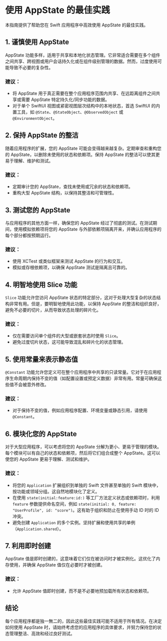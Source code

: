 # 使用 AppState 的最佳实践

本指南提供了帮助您在 Swift 应用程序中高效使用 AppState 的最佳实践。

## 1. 谨慎使用 AppState

AppState 功能多样，适用于共享和本地化状态管理。它非常适合需要在多个组件之间共享、跨视图或用户会话持久化或在组件级别管理的数据。然而，过度使用可能导致不必要的复杂性。

### 建议：
- 将 AppState 用于真正需要在整个应用程序范围内共享、在远距离组件之间共享或需要 AppState 特定持久化/同步功能的数据。
- 对于单个 SwiftUI 视图或紧密视图层次结构中的本地状态，首选 SwiftUI 的内置工具，如 `@State`、`@StateObject`、`@ObservedObject` 或 `@EnvironmentObject`。

## 2. 保持 AppState 的整洁

随着应用程序的扩展，您的 AppState 可能会变得越来越复杂。定期审查和重构您的 AppState，以删除未使用的状态和依赖项。保持 AppState 的整洁可以使其更易于理解、维护和测试。

### 建议：
- 定期审计您的 AppState，查找未使用或冗余的状态和依赖项。
- 重构大型 AppState 结构，以保持其整洁和可管理性。

## 3. 测试您的 AppState

与应用程序的其他方面一样，确保您的 AppState 经过了彻底的测试。在测试期间，使用模拟依赖项将您的 AppState 与外部依赖项隔离开来，并确认应用程序的每个部分都按预期运行。

### 建议：
- 使用 XCTest 或类似框架来测试 AppState 的行为和交互。
- 模拟或存根依赖项，以确保 AppState 测试是隔离且可靠的。

## 4. 明智地使用 Slice 功能

`Slice` 功能允许您访问 AppState 状态的特定部分，这对于处理大型复杂的状态结构非常有用。但是，要明智地使用此功能，以保持 AppState 的整洁和组织良好，避免不必要的切片，从而导致状态处理的碎片化。

### 建议：
- 仅在需要访问单个组件的大型或嵌套状态时使用 `Slice`。
- 避免过度切片状态，这可能导致混乱和碎片化的状态管理。

## 5. 使用常量来表示静态值

`@Constant` 功能允许您定义可在整个应用程序中共享的只读常量。它对于在应用程序生命周期内保持不变的值（如配置设置或预定义数据）非常有用。常量可确保这些值不会被意外修改。

### 建议：
- 对于保持不变的值，例如应用程序配置、环境变量或静态引用，请使用 `@Constant`。

## 6. 模块化您的 AppState

对于大型应用程序，可以考虑将您的 AppState 分解为更小、更易于管理的模块。每个模块可以有自己的状态和依赖项，然后将它们组合成整个 AppState。这可以使您的 AppState 更易于理解、测试和维护。

### 建议：
- 将您的 `Application` 扩展组织到单独的 Swift 文件甚至单独的 Swift 模块中，按功能或领域分组。这自然地模块化了定义。
- 在使用 `state(initial:feature:id:)` 等工厂方法定义状态或依赖项时，利用 `feature` 参数提供命名空间，例如 `state(initial: 0, feature: "UserProfile", id: "score")`。这有助于组织和防止在使用手动 ID 时的 ID 冲突。
- 避免创建 `Application` 的多个实例。坚持扩展和使用共享的单例（`Application.shared`）。

## 7. 利用即时创建

AppState 值是即时创建的，这意味着它们仅在被访问时才被实例化。这优化了内存使用，并确保 AppState 值仅在必要时才被创建。

### 建议：
- 允许 AppState 值即时创建，而不是不必要地预加载所有状态和依赖项。

## 结论

每个应用程序都是独一無二的，因此这些最佳实践可能不适用于所有情况。在决定如何使用 AppState 时，请始终考虑您的应用程序的具体要求，并努力保持您的状态管理整洁、高效和经过良好测试。
